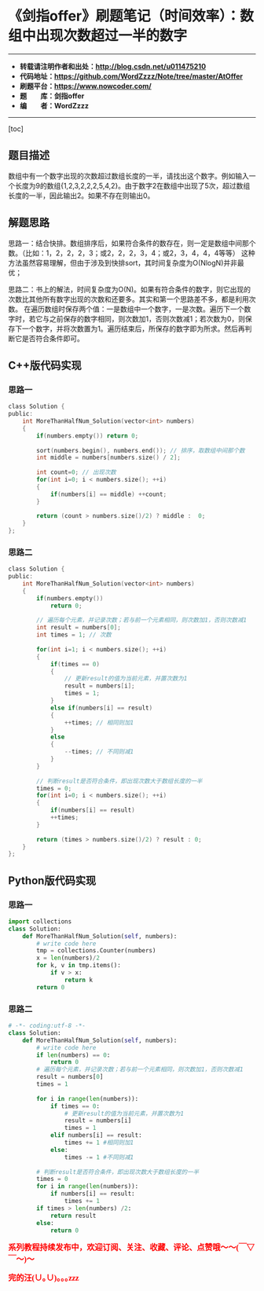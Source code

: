 # 《剑指offer》刷题笔记（时间效率）：数组中出现次数超过一半的数字

----------

- **转载请注明作者和出处：http://blog.csdn.net/u011475210**
- **代码地址：https://github.com/WordZzzz/Note/tree/master/AtOffer**
- **刷题平台：https://www.nowcoder.com/**
- **题&emsp;&emsp;库：剑指offer**
- **编&emsp;&emsp;者：WordZzzz**

----------

[toc]

## 题目描述

数组中有一个数字出现的次数超过数组长度的一半，请找出这个数字。例如输入一个长度为9的数组{1,2,3,2,2,2,5,4,2}。由于数字2在数组中出现了5次，超过数组长度的一半，因此输出2。如果不存在则输出0。

## 解题思路

思路一：结合快排。数组排序后，如果符合条件的数存在，则一定是数组中间那个数。（比如：1，2，2，2，3；或2，2，2，3，4；或2，3，4，4，4等等）
这种方法虽然容易理解，但由于涉及到快排sort，其时间复杂度为O(NlogN)并非最优；

思路二：书上的解法，时间复杂度为O(N)。如果有符合条件的数字，则它出现的次数比其他所有数字出现的次数和还要多。其实和第一个思路差不多，都是利用次数。
在遍历数组时保存两个值：一是数组中一个数字，一是次数。遍历下一个数字时，若它与之前保存的数字相同，则次数加1，否则次数减1；若次数为0，则保存下一个数字，并将次数置为1。遍历结束后，所保存的数字即为所求。然后再判断它是否符合条件即可。


## C++版代码实现

### 思路一

```c
class Solution {
public:
    int MoreThanHalfNum_Solution(vector<int> numbers)
    {
        if(numbers.empty()) return 0;
         
        sort(numbers.begin(), numbers.end()); // 排序，取数组中间那个数
        int middle = numbers[numbers.size() / 2];
         
        int count=0; // 出现次数
        for(int i=0; i < numbers.size(); ++i)
        {
            if(numbers[i] == middle) ++count;
        }
         
        return (count > numbers.size()/2) ? middle :  0;
    }
};
```

### 思路二

```c
class Solution {
public:
    int MoreThanHalfNum_Solution(vector<int> numbers)
    {
        if(numbers.empty()) 
            return 0;
         
        // 遍历每个元素，并记录次数；若与前一个元素相同，则次数加1，否则次数减1
        int result = numbers[0];
        int times = 1; // 次数
         
        for(int i=1; i < numbers.size(); ++i)
        {
            if(times == 0)
            {
                // 更新result的值为当前元素，并置次数为1
                result = numbers[i];
                times = 1;
            }
            else if(numbers[i] == result)
            {
                ++times; // 相同则加1
            }
            else
            {
                --times; // 不同则减1               
            }
        }
         
        // 判断result是否符合条件，即出现次数大于数组长度的一半
        times = 0;
        for(int i=0; i < numbers.size(); ++i)
        {
            if(numbers[i] == result) 
            ++times;
        }
         
        return (times > numbers.size()/2) ? result : 0;
    }
};
```

## Python版代码实现

### 思路一

```python
import collections
class Solution:
    def MoreThanHalfNum_Solution(self, numbers):
        # write code here
        tmp = collections.Counter(numbers)
        x = len(numbers)/2
        for k, v in tmp.items():
            if v > x:
                return k
        return 0
```

### 思路二

```python
# -*- coding:utf-8 -*-
class Solution:
    def MoreThanHalfNum_Solution(self, numbers):
        # write code here
        if len(numbers) == 0:
            return 0
        # 遍历每个元素，并记录次数；若与前一个元素相同，则次数加1，否则次数减1
        result = numbers[0]
        times = 1
        
        for i in range(len(numbers)):
            if times == 0:
                # 更新result的值为当前元素，并置次数为1
                result = numbers[i]
                times = 1
            elif numbers[i] == result:
                times += 1 #相同则加1
            else:
                times -= 1 #不同则减1 
        
        # 判断result是否符合条件，即出现次数大于数组长度的一半
        times = 0
        for i in range(len(numbers)):
            if numbers[i] == result:
                times += 1
        if times > len(numbers) /2:
            return result
        else:
            return 0
```

**<font color="red" size=3 face="仿宋">系列教程持续发布中，欢迎订阅、关注、收藏、评论、点赞哦～～(￣▽￣～)～</font>**

**<font color="red" size=3 face="仿宋">完的汪(∪｡∪)｡｡｡zzz</font>**